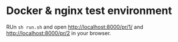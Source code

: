 # Docker & nginx test environment

RUn `sh run.sh` and open <http://localhost:8000/pr/1/> and <http://localhost:8000/pr/2> in your browser.

